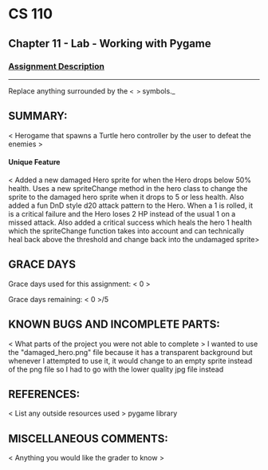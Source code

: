 # CS 110
## Chapter 11 - Lab - Working with Pygame


### [Assignment Description](https://docs.google.com/document/d/1kFLQs7Lepb8hcYOrZq5scmRmdcNkIwWZ6Kb85_0bCVY/edit?usp=sharing)

***
Replace anything surrounded by the `< >` symbols._

## SUMMARY:
 < Herogame that spawns a Turtle hero controller by the user to defeat the enemies >
#### Unique Feature
 < Added a new damaged Hero sprite for when the Hero drops below 50% health. Uses a new spriteChange method in the hero class to change the sprite to the damaged hero sprite when it drops to 5 or less health. Also added a fun DnD style d20 attack pattern to the Hero. When a 1 is rolled, it is a critical failure and the Hero loses 2 HP instead of the usual 1 on a missed attack. Also added a critical success which heals the hero 1 health which the spriteChange function takes into account and can technically heal back above the threshold and change back into the undamaged sprite>

## GRACE DAYS
Grace days used for this assignment: < 0 >

Grace days remaining: < 0 >/5

## KNOWN BUGS AND INCOMPLETE PARTS:
 < What parts of the project you were not able to complete >
I wanted to use the "damaged_hero.png" file because it has a transparent background but whenever I attempted to use it, it would change to an empty sprite instead of the png file so I had to go with the lower quality jpg file instead

## REFERENCES:
 < List any outside resources used >
 pygame library

## MISCELLANEOUS COMMENTS:
 < Anything you would like the grader to know >

